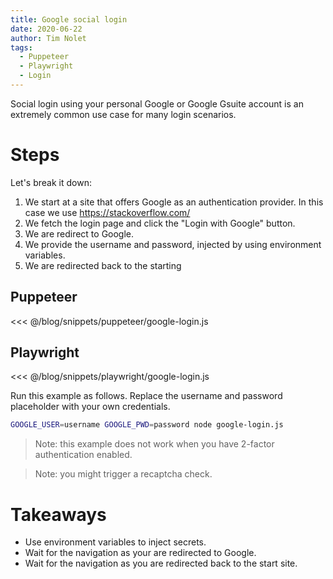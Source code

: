 ```yaml
---
title: Google social login
date: 2020-06-22
author: Tim Nolet
tags: 
  - Puppeteer
  - Playwright
  - Login
---
```


Social login using your personal Google or Google Gsuite account is an extremely common use case for many login scenarios.

# Steps

Let's break it down:

1. We start at a site that offers Google as an authentication provider. In this case we use https://stackoverflow.com/
2. We fetch the login page and click the "Login with Google" button.
3. We are redirect to Google.
4. We provide the username and password, injected by using environment variables.
5. We are redirected back to the starting

## Puppeteer
<<< @/blog/snippets/puppeteer/google-login.js

## Playwright
<<< @/blog/snippets/playwright/google-login.js

Run this example as follows. Replace the username and password placeholder with your own credentials.

```bash
GOOGLE_USER=username GOOGLE_PWD=password node google-login.js
```

> Note: this example does not work when you have 2-factor authentication enabled.

> Note: you might trigger a recaptcha check.


# Takeaways

- Use environment variables to inject secrets.
- Wait for the navigation as your are redirected to Google.
- Wait for the navigation as you are redirected back to the start site.




